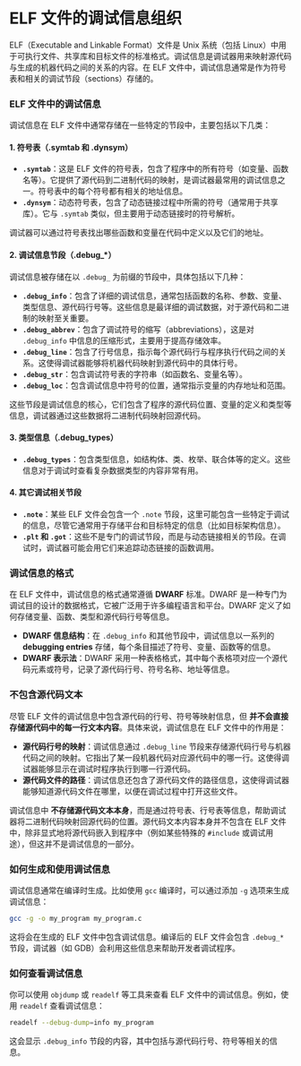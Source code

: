 

# ELF 文件的调试信息组织

ELF（Executable and Linkable Format）文件是 Unix 系统（包括 Linux）中用于可执行文件、共享库和目标文件的标准格式。调试信息是调试器用来映射源代码与生成的机器代码之间的关系的内容。在 ELF 文件中，调试信息通常是作为符号表和相关的调试节段（sections）存储的。

### ELF 文件中的调试信息

调试信息在 ELF 文件中通常存储在一些特定的节段中，主要包括以下几类：

#### 1. **符号表（.symtab 和 .dynsym）**
   - **`.symtab`**：这是 ELF 文件的符号表，包含了程序中的所有符号（如变量、函数名等）。它提供了源代码到二进制代码的映射，是调试器最常用的调试信息之一。符号表中的每个符号都有相关的地址信息。
   - **`.dynsym`**：动态符号表，包含了动态链接过程中所需的符号（通常用于共享库）。它与 `.symtab` 类似，但主要用于动态链接时的符号解析。

   调试器可以通过符号表找出哪些函数和变量在代码中定义以及它们的地址。

#### 2. **调试信息节段（.debug_*）**
   调试信息被存储在以 `.debug_` 为前缀的节段中，具体包括以下几种：
   
   - **`.debug_info`**：包含了详细的调试信息，通常包括函数的名称、参数、变量、类型信息、源代码行号等。这些信息是最详细的调试数据，对于源代码和二进制的映射至关重要。
   - **`.debug_abbrev`**：包含了调试符号的缩写（abbreviations），这是对 `.debug_info` 中信息的压缩形式，主要用于提高存储效率。
   - **`.debug_line`**：包含了行号信息，指示每个源代码行与程序执行代码之间的关系。这使得调试器能够将机器代码映射到源代码中的具体行号。
   - **`.debug_str`**：包含调试符号表的字符串（如函数名、变量名等）。
   - **`.debug_loc`**：包含调试信息中符号的位置，通常指示变量的内存地址和范围。

   这些节段是调试信息的核心，它们包含了程序的源代码位置、变量的定义和类型等信息，调试器通过这些数据将二进制代码映射回源代码。

#### 3. **类型信息（.debug_types）**
   - **`.debug_types`**：包含类型信息，如结构体、类、枚举、联合体等的定义。这些信息对于调试时查看复杂数据类型的内容非常有用。

#### 4. **其它调试相关节段**
   - **`.note`**：某些 ELF 文件会包含一个 `.note` 节段，这里可能包含一些特定于调试的信息，尽管它通常用于存储平台和目标特定的信息（比如目标架构信息）。
   - **`.plt` 和 `.got`**：这些不是专门的调试节段，而是与动态链接相关的节段。在调试时，调试器可能会用它们来追踪动态链接的函数调用。

### 调试信息的格式

在 ELF 文件中，调试信息的格式通常遵循 **DWARF** 标准。DWARF 是一种专门为调试目的设计的数据格式，它被广泛用于许多编程语言和平台。DWARF 定义了如何存储变量、函数、类型和源代码行号等信息。

- **DWARF 信息结构**：在 `.debug_info` 和其他节段中，调试信息以一系列的 **debugging entries** 存储，每个条目描述了符号、变量、函数等的信息。
- **DWARF 表示法**：DWARF 采用一种表格格式，其中每个表格项对应一个源代码元素或符号，记录了源代码行号、符号名称、地址等信息。

### 不包含源代码文本

尽管 ELF 文件的调试信息中包含源代码的行号、符号等映射信息，但 **并不会直接存储源代码中的每一行文本内容**。具体来说，调试信息在 ELF 文件中的作用是：
- **源代码行号的映射**：调试信息通过 `.debug_line` 节段来存储源代码行号与机器代码之间的映射。它指出了某一段机器代码对应源代码中的哪一行。这使得调试器能够显示在调试时程序执行到哪一行源代码。
- **源代码文件的路径**：调试信息还包含了源代码文件的路径信息，这使得调试器能够知道源代码文件在哪里，以便在调试过程中打开这些文件。

调试信息中 **不存储源代码文本本身**，而是通过符号表、行号表等信息，帮助调试器将二进制代码映射回源代码的位置。源代码文本内容本身并不包含在 ELF 文件中，除非显式地将源代码嵌入到程序中（例如某些特殊的 `#include` 或调试用途），但这并不是调试信息的一部分。

### 如何生成和使用调试信息

调试信息通常在编译时生成。比如使用 `gcc` 编译时，可以通过添加 `-g` 选项来生成调试信息：

```bash
gcc -g -o my_program my_program.c
```

这将会在生成的 ELF 文件中包含调试信息。编译后的 ELF 文件会包含 `.debug_*` 节段，调试器（如 GDB）会利用这些信息来帮助开发者调试程序。

### 如何查看调试信息

你可以使用 `objdump` 或 `readelf` 等工具来查看 ELF 文件中的调试信息。例如，使用 `readelf` 查看调试信息：

```bash
readelf --debug-dump=info my_program
```

这会显示 `.debug_info` 节段的内容，其中包括与源代码行号、符号等相关的信息。
